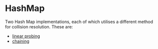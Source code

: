 # HashMap

Two Hash Map implementations, each of which utilises a different method for collision resolution. These are:

* [linear probing](https://en.wikipedia.org/wiki/Linear_probing)
* [chaining](https://en.wikipedia.org/wiki/Hash_table#Separate_chaining)
